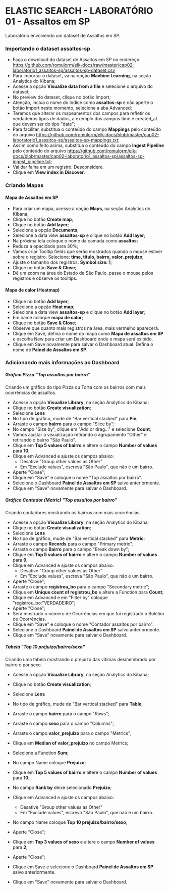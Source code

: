 # ELASTIC SEARCH - LABORATÓRIO 01 - Assaltos em SP

Laboratório envolvendo um dataset de Assaltos em SP.

### Importando o dataset assaltos-sp

* Faça o download do dataset de Assaltos em SP no endereço: https://github.com/romulorm/elk-docs/raw/master/cap02-laboratorio1_assaltos-sp/assaltos-sp-dataset.csv
* Para importar o dataset, vá na opção **Machine Learning**, na seção Analytics do Kibana;
* Acesse a opção **Visualize data from a file** e selecione o arquivo do dataset;
* No preview do dataset, clique no botão Import;
* Atenção, inclua o nome do índice como **assaltos-sp** e não aperte o botão Import neste momento, selecione a aba Advanced;
* Teremos que alterar os mapeamentos dos campos para refletir os verdadeiros tipos de dados, a exemplo dos campos time e created_at que devem ser do tipo "date";
* Para facilitar, substitua o conteúdo do campo **Mappings** pelo conteúdo do arquivo https://github.com/romulorm/elk-docs/blob/master/cap02-laboratorio1_assaltos-sp/assaltos-sp-mappings.txt;
* Assim como feito acima, substitua o conteúdo do campo **Ingest Pipeline** pelo conteúdo do arquivo  https://github.com/romulorm/elk-docs/blob/master/cap02-laboratorio1_assaltos-sp/assaltos-sp-ingest_pipeline.txt;
* Vai dar falha em um registro. Desconsidere.
* Clique em **View index in Discover**.

### Criando Mapas

#### Mapa de Assaltos em SP

* Para criar um mapa, acesse a opção **Maps**, na seção Analytics do Kibana;
* Clique no botão **Create map**;
* Clique no botão **Add layer**;
* Selecione a opção **Documents**;
* Selecione a data view **assaltos-sp** e clique no botão **Add layer**;
* Na próxima tela coloque o nome da camada como **assaltos**;
* Reduza a opacidade para 30%;
* Vamos criar Tooltip fields que serão mostrados quando o mouse estiver sobre o registro. Selecione: **time, titulo, bairro, valor_prejuizo**;
* Ajuste o tamanho dos registros. **Symbol size: 1**;
* Clique no botão **Save & Close**;
* Dê um zoom na área do Estado de São Paulo, passe o mouse pelos registros e observe os tooltips.

#### Mapa de calor (Heatmap)

* Clique no botão **Add layer**;
* Selecione a opção **Heat map**;
* Selecione a data view **assaltos-sp** e clique no botão **Add layer**;
* Em name coloque **mapa de calor**;
* Clique no botão **Save & Close**;
* Observe que quanto mais registros na área, mais vermelho aparecerá.
* Clique em Save, defina o nome do mapa como **Mapa de assaltos em SP** e escolha New para criar um Dashboard onde o mapa será exibido.
* Clique em Save novamente para salvar o Dashboard atual. Defina o nome de **Painel de Assaltos em SP**.

### Adicionando mais informações ao Dashboard


##### Gráfico Pizza "Top assaltos por bairro"

Criando um gráfico do tipo Pizza ou Torta com os bairros com mais ocorrências de assaltos.

* Acesse a opção **Visualize Library**, na seção Analytics do Kibana;
* Clique no botão **Create visualization**;
* Selecione **Lens**
* No tipo de gráfico, mude de "Bar vertical stacked" para **Pie**;
* Arraste o campo **bairro** para o campo "Slice by";
* No campo "Size by", clique em "Add or drag..." e selecione **Count**;
* Vamos ajustar a visualização retirando o agrupamento "Other" e retirando o bairro "São Paulo".
* Clique em **Top 5 values of bairro** e altere o campo **Number of values** para **10**;
* Clique em Advanced e ajuste os campos abaixo:
    - Desative "Group other values as Other"
    - Em "Exclude values", escreva "São Paulo", que não é um bairro.
* Aperte "Close";
* Clique em "Save" e coloque o nome "Top assaltos por bairro".
* Selecione o Dashboard **Painel de Assaltos em SP** salvo anteriormente.
* Clique em "Save" novamente para salvar o Dashboard.

##### Gráfico Contador (Metric)  "Top assaltos por bairro"

Criando contadores mostrando os bairros com mais ocorrências.

* Acesse a opção **Visualize Library**, na seção Analytics do Kibana;
* Clique no botão **Create visualization**;
* Selecione **Lens**
* No tipo de gráfico, mude de "Bar vertical stacked" para **Metric**;
* Arraste o campo **Records** para o campo "Primary metric";
* Arraste o campo **Bairro** para o campo "Break down by";
* Clique em **Top 5 values of bairro** e altere o campo **Number of values** para **9**;
* Clique em Advanced e ajuste os campos abaixo:
    - Desative "Group other values as Other"
    - Em "Exclude values", escreva "São Paulo", que não é um bairro.
* Aperte "Close";
* Arraste o campo **registrou_bo** para o campo "Secondary metric";
* Clique em **Unique count of registrou_bo** e altere a Function para **Count**;
* Clique em Advanced e em "Filter by" coloque "registrou_bo:"VERDADEIRO";
* Aperte "Close";
* Será mostrado o número de Ocorrências em que foi registrado o Boletim de Ocorrências.
* Clique em "Save" e coloque o nome "Contador assaltos por bairro".
* Selecione o Dashboard **Painel de Assaltos em SP** salvo anteriormente.
* Clique em "Save" novamente para salvar o Dashboard.

##### Tabela "Top 10 prejuizo/bairro/sexo"

Criando uma tabela mostrando o prejuízo das vítimas desmembrado por bairro e por sexo.

* Acesse a opção **Visualize Library**, na seção Analytics do Kibana;
* Clique no botão **Create visualization**;
* Selecione **Lens**
* No tipo de gráfico, mude de "Bar vertical stacked" para **Table**;
* Arraste o campo **bairro** para o campo "Rows";
* Arraste o campo **sexo** para o campo "Columns";
* Arraste o campo **valor_prejuizo** para o campo "Metrics";

* Clique em **Median of valor_prejuizo** no campo Metrics;
* Selecione a Function **Sum**;
* No campo Name coloque **Prejuizo**;

* Clique em **Top 5 values of bairro** e altere o campo **Number of values** para **10**;
* No campo **Rank by** deixe selecionado **Prejuizo**;
* Clique em Advanced e ajuste os campos abaixo:
    - Desative "Group other values as Other"
    - Em "Exclude values", escreva "São Paulo", que não é um bairro.
* No campo Name coloque **Top 10 prejuizo/bairro/sexo**;
* Aperte "Close";

* Clique em **Top 3 values of sexo** e altere o campo **Number of values** para **2**;
* Aperte "Close";


* Clique em Save e selecione o Dashboard **Painel de Assaltos em SP** salvo anteriormente.
* Clique em "Save" novamente para salvar o Dashboard.